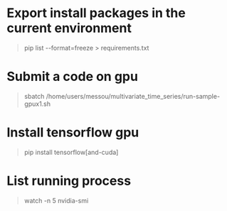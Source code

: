 # Export install packages in the current environment
> pip list --format=freeze > requirements.txt

# Submit a code on gpu
> sbatch /home/users/messou/multivariate_time_series/run-sample-gpux1.sh 

# Install tensorflow gpu
> pip install tensorflow[and-cuda]

# List running process
> watch -n 5 nvidia-smi

